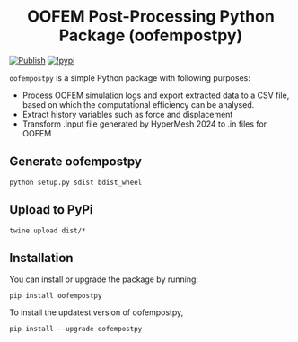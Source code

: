 <h1 align="center">
  OOFEM Post-Processing Python Package (oofempostpy)
</h1>

[![Publish](https://github.com/nla-group/classix/actions/workflows/package_release.yml/badge.svg?branch=master)](https://github.com/nla-group/classix/actions/workflows/package_release.yml)
[![!pypi](https://img.shields.io/pypi/v/classixclustering?color=orange)](https://pypi.org/manage/project/oofempostpy/releases/)

`oofempostpy` is a simple Python package with following purposes:
* Process OOFEM simulation logs and export extracted data to a CSV file, based on which the computational efficiency can be analysed.
* Extract history variables such as force and displacement
* Transform .input file generated by HyperMesh 2024 to .in files for OOFEM
## Generate oofempostpy

```
python setup.py sdist bdist_wheel
```

## Upload to PyPi

```
twine upload dist/*
```

## Installation

You can install or upgrade the package by running:

```
pip install oofempostpy
```
To install the updatest version of oofempostpy,
```
pip install --upgrade oofempostpy
```